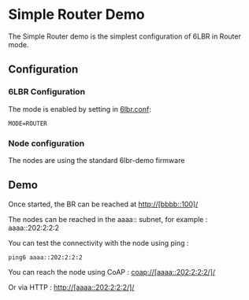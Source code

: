 # Simple Router Demo

The Simple Router demo is the simplest configuration of 6LBR in Router mode.

## Configuration

### 6LBR Configuration

The mode is enabled by setting in [6lbr.conf](6lbr/6lbr.conf):

    MODE=ROUTER

### Node configuration

The nodes are using the standard 6lbr-demo firmware

## Demo

Once started, the BR can be reached at [http://[bbbb::100]/](http://[bbbb::100]/)

The nodes can be reached in the aaaa:: subnet, for example : aaaa::202:2:2:2

You can test the connectivity with the node using ping :

    ping6 aaaa::202:2:2:2

You can reach the node using CoAP : [coap://[aaaa::202:2:2:2/]/](coap://[aaaa::202:2:2:2/]/)

Or via HTTP : [http://[aaaa::202:2:2:2/]/](http://[fdaaaa00::202:2:2:2/]/)

